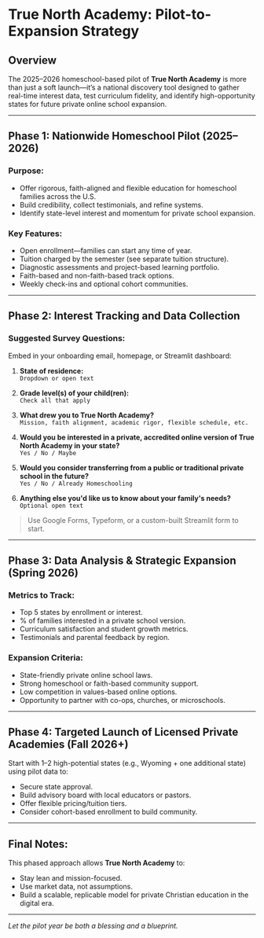 # True North Academy: Pilot-to-Expansion Strategy

## Overview
The 2025–2026 homeschool-based pilot of **True North Academy** is more than just a soft launch—it’s a national discovery tool designed to gather real-time interest data, test curriculum fidelity, and identify high-opportunity states for future private online school expansion.

---

## Phase 1: Nationwide Homeschool Pilot (2025–2026)

### Purpose:
- Offer rigorous, faith-aligned and flexible education for homeschool families across the U.S.
- Build credibility, collect testimonials, and refine systems.
- Identify state-level interest and momentum for private school expansion.

### Key Features:
- Open enrollment—families can start any time of year.
- Tuition charged by the semester (see separate tuition structure).
- Diagnostic assessments and project-based learning portfolio.
- Faith-based and non-faith-based track options.
- Weekly check-ins and optional cohort communities.

---

## Phase 2: Interest Tracking and Data Collection

### Suggested Survey Questions:
Embed in your onboarding email, homepage, or Streamlit dashboard:

1. **State of residence:**  
   `Dropdown or open text`

2. **Grade level(s) of your child(ren):**  
   `Check all that apply`

3. **What drew you to True North Academy?**  
   `Mission, faith alignment, academic rigor, flexible schedule, etc.`

4. **Would you be interested in a private, accredited online version of True North Academy in your state?**  
   `Yes / No / Maybe`

5. **Would you consider transferring from a public or traditional private school in the future?**  
   `Yes / No / Already Homeschooling`

6. **Anything else you'd like us to know about your family's needs?**  
   `Optional open text`

> Use Google Forms, Typeform, or a custom-built Streamlit form to start.

---

## Phase 3: Data Analysis & Strategic Expansion (Spring 2026)

### Metrics to Track:
- Top 5 states by enrollment or interest.
- % of families interested in a private school version.
- Curriculum satisfaction and student growth metrics.
- Testimonials and parental feedback by region.

### Expansion Criteria:
- State-friendly private online school laws.
- Strong homeschool or faith-based community support.
- Low competition in values-based online options.
- Opportunity to partner with co-ops, churches, or microschools.

---

## Phase 4: Targeted Launch of Licensed Private Academies (Fall 2026+)

Start with 1–2 high-potential states (e.g., Wyoming + one additional state) using pilot data to:
- Secure state approval.
- Build advisory board with local educators or pastors.
- Offer flexible pricing/tuition tiers.
- Consider cohort-based enrollment to build community.

---

## Final Notes:
This phased approach allows **True North Academy** to:
- Stay lean and mission-focused.
- Use market data, not assumptions.
- Build a scalable, replicable model for private Christian education in the digital era.

---

*Let the pilot year be both a blessing and a blueprint.*
